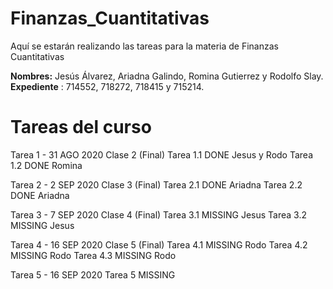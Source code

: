 # Finanzas_Cuantitativas
Aquí se estarán realizando las tareas para la materia de Finanzas Cuantitativas


**Nombres:** Jesús Álvarez, Ariadna Galindo, Romina Gutierrez y Rodolfo Slay.
**Expediente** : 714552, 718272, 718415 y 715214.

# Tareas del curso

Tarea 1 - 31 AGO 2020
Clase 2 (Final)
	Tarea 1.1 DONE Jesus y Rodo
   	Tarea 1.2 DONE Romina

Tarea 2 - 2 SEP 2020
Clase 3 (Final)
	Tarea 2.1 DONE Ariadna
    	Tarea 2.2 DONE Ariadna


Tarea 3 - 7 SEP 2020
Clase 4 (Final)
	Tarea 3.1 MISSING Jesus
	Tarea 3.2 MISSING Jesus

Tarea 4 - 16 SEP 2020
Clase 5 (Final)
	Tarea 4.1 MISSING Rodo
	Tarea 4.2 MISSING Rodo
	Tarea 4.3 MISSING Rodo
	
Tarea 5 - 16 SEP 2020
	Tarea 5 MISSING
